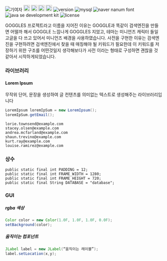 ![기여자](https://img.shields.io/static/v1?label=프로젝트&message=참여자&color=orange) <img style="display:inline;" class="avatar" src="https://avatars2.githubusercontent.com/u/59803478?s=40&amp;v=4" width="20" height="20" alt="@32Lab"> <img style="display:inline" class="avatar" src="https://avatars1.githubusercontent.com/u/61299324?s=64&v=4" width="20" height="20" alt="@JOMEYONGYOON"> <img style="display:inline" class="avatar" src="https://avatars3.githubusercontent.com/u/42179250?s=64&v=4" width="20" height="20" alt="@power8128"> <img style="display:inline;" class="avatar" src="https://avatars1.githubusercontent.com/u/61398188?s=64&v=4" width="20" height="20" alt="@thm121"> ![version](https://img.shields.io/badge/버젼-v1.0b-yellow) ![mysql](https://img.shields.io/badge/DB-MySQL8.0_Community_Server-blue) ![naver nanum font](https://img.shields.io/badge/폰트-네이버_나눔폰트-green) ![java se development kit](https://img.shields.io/badge/자바-1.8-red) ![license](https://img.shields.io/badge/라이센스-MIT-purple) 

<p>
GOGGLES 프로젝트라고 이름을 지어진 이유는 GOGGLE과 똑같이 검색엔진을 만들면 어떨까 해서 GOGGLE 느낌나게 GOGGLES 지었고, 테마는 미니언즈 캐릭터 들일 고글을 다 쓰고 있어서 미니언즈 배경을 사용하였습니다. 사전을 구현한 이유는 검색엔진을 구현하려면 검색엔진에서 찾을 때 매칭해야 될 키워드가 필요한데 이 키워드를 저장하기 위한 구조를 어떤것일지 생각해보다가 사전 이라는 형태로 구성하면 괜찮을 것 같아서 시작하게되었습니다.
</p>

### 라이브러리
#### Lorem Ipsum
무작위 단어, 문장을 생성하여 글 컨텐츠를 의미없는 텍스트로 생성해주는 라이브러리입니다
```Java
LoremIpsum loremIpSum = new LoremIpsum();
loremIpSum.getEmail();
```
```
lorie.townsend@example.com
stacey.olsen@example.com
andrea.mcfarland@example.com
shaun.trevino@example.com
kurt.ray@example.com
louise.ramirez@example.com
```

### 상수
```
public static final int PADDING = 12;
public static final int FRAME_WIDTH = 1280;
public static final int FRAME_HEIGHT = 720;
public static final String DATABASE = "database";
```

### GUI
##### rgba 색상
```Java
Color color = new Color(1.0F, 1.0F, 1.0F, 0.0F);
setBackground(color);
```

##### 움직이는 컴포넌트
```Java
JLabel label = new JLabel(“움직이는 레이블”);
label.setLocation(x,y);
```

